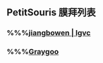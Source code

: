## PetitSouris 膜拜列表

### %%%[jiangbowen | lgvc](https://www.luogu.com.cn/user/366807)

### %%%[Graygoo](https://www.luogu.com.cn/user/535714)